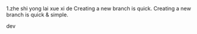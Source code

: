 1.zhe shi yong lai xue xi de
Creating a new branch is quick.
Creating a new branch is quick & simple.

dev


